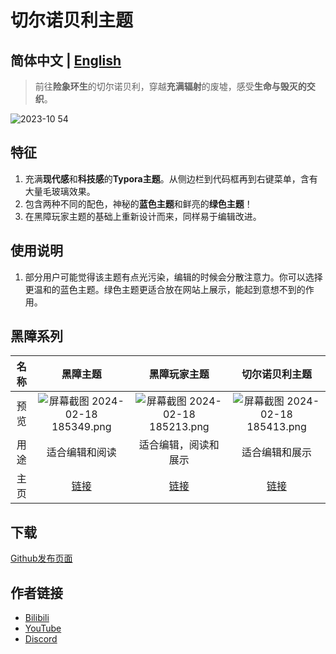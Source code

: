 # 切尔诺贝利主题

## 简体中文 | [English](/typora_theme_blackout/en/chernobyl)

> 前往**险象环生**的切尔诺贝利，穿越**充满辐射**的废墟，感受**生命与毁灭的交织**。
>

![2023-10 54](https://github.com/obscurefreeman/typora_theme_blackout/assets/119153032/83ac9a81-1794-4df7-8397-d8a082943cc9)

## 特征

1. 充满**现代感**和**科技感**的**Typora主题**。从侧边栏到代码框再到右键菜单，含有大量毛玻璃效果。
1. 包含两种不同的配色，神秘的**蓝色主题**和鲜亮的**绿色主题**！
1. 在黑障玩家主题的基础上重新设计而来，同样易于编辑改进。

## 使用说明

1. 部分用户可能觉得该主题有点光污染，编辑的时候会分散注意力。你可以选择更温和的蓝色主题。绿色主题更适合放在网站上展示，能起到意想不到的作用。

## 黑障系列

| 名称 |                            黑障主题                            |                          黑障玩家主题                          |                        切尔诺贝利主题                        |
| :--: | :----------------------------------------------------------: | :----------------------------------------------------------: | :----------------------------------------------------------: |
| 预览 | ![屏幕截图 2024-02-18 185349.png](https://s2.loli.net/2024/02/18/fCkNEgublK8W4US.png) | ![屏幕截图 2024-02-18 185213.png](https://s2.loli.net/2024/02/18/4BFod6tCbnZRia7.png) | ![屏幕截图 2024-02-18 185413.png](https://s2.loli.net/2024/02/18/oNPgzh24mqs1caM.png) |
| 用途 |                        适合编辑和阅读                        |                     适合编辑，阅读和展示                     |                        适合编辑和展示                        |
| 主页 |                [链接](/typora_theme_blackout/zh/)                |           [链接](/typora_theme_blackout/zh/blackoutgamer)            |           [链接](/typora_theme_blackout/zh/chernobyl)            |

## 下载

[Github发布页面](https://github.com/obscurefreeman/typora_theme_blackout/releases)

## 作者链接

- [Bilibili](https://space.bilibili.com/523837807)
- [YouTube](https://www.youtube.com/channel/UCw_S5zgJ6ikGSXtFeAvVK8Q)
- [Discord](https://discord.gg/zbX7nQa8xF)
